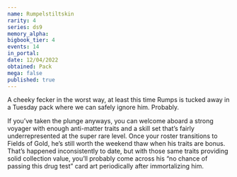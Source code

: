 ```yaml
---
name: Rumpelstiltskin
rarity: 4
series: ds9
memory_alpha:
bigbook_tier: 4
events: 14
in_portal:
date: 12/04/2022
obtained: Pack
mega: false
published: true
---
```


A cheeky fecker in the worst way, at least this time Rumps is tucked away in a Tuesday pack where we can safely ignore him. Probably.

If you’ve taken the plunge anyways, you can welcome aboard a strong voyager with enough anti-matter traits and a skill set that’s fairly underrepresented at the super rare level. Once your roster transitions to Fields of Gold, he’s still worth the weekend thaw when his traits are bonus. That’s happened inconsistently to date, but with those same traits providing solid collection value, you’ll probably come across his “no chance of passing this drug test” card art periodically after immortalizing him.
